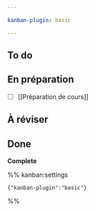 ```yaml
---

kanban-plugin: basic

---
```


## To do



## En préparation

- [ ] [[Préparation de cours]]


## À réviser



## Done

**Complete**




%% kanban:settings
```
{"kanban-plugin":"basic"}
```
%%